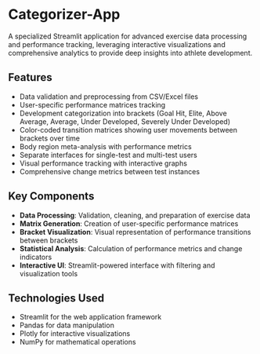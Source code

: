 # Categorizer-App

A specialized Streamlit application for advanced exercise data processing and performance tracking, leveraging interactive visualizations and comprehensive analytics to provide deep insights into athlete development.

## Features

- Data validation and preprocessing from CSV/Excel files
- User-specific performance matrices tracking
- Development categorization into brackets (Goal Hit, Elite, Above Average, Average, Under Developed, Severely Under Developed)
- Color-coded transition matrices showing user movements between brackets over time
- Body region meta-analysis with performance metrics
- Separate interfaces for single-test and multi-test users
- Visual performance tracking with interactive graphs
- Comprehensive change metrics between test instances

## Key Components

- **Data Processing**: Validation, cleaning, and preparation of exercise data
- **Matrix Generation**: Creation of user-specific performance matrices
- **Bracket Visualization**: Visual representation of performance transitions between brackets
- **Statistical Analysis**: Calculation of performance metrics and change indicators
- **Interactive UI**: Streamlit-powered interface with filtering and visualization tools

## Technologies Used

- Streamlit for the web application framework
- Pandas for data manipulation
- Plotly for interactive visualizations
- NumPy for mathematical operations
